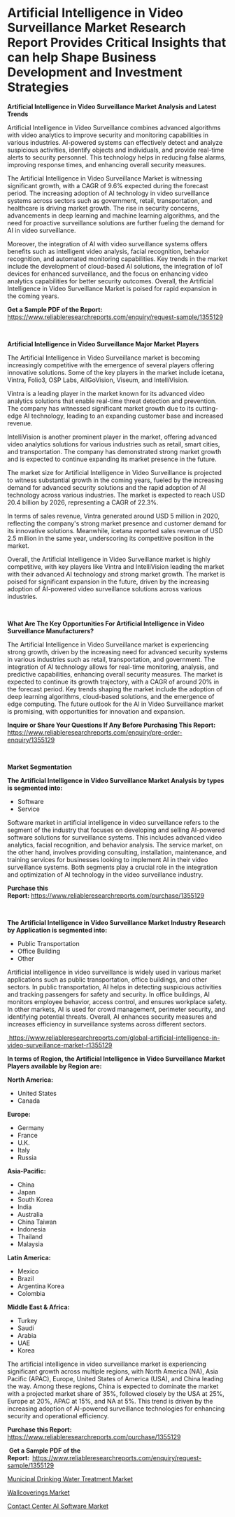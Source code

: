 <p><h1>Artificial Intelligence in Video Surveillance Market Research Report Provides Critical Insights that can help Shape Business Development and Investment Strategies</h1></p><p><strong>Artificial Intelligence in Video Surveillance Market Analysis and Latest Trends</strong></p>
<p><p>Artificial Intelligence in Video Surveillance combines advanced algorithms with video analytics to improve security and monitoring capabilities in various industries. AI-powered systems can effectively detect and analyze suspicious activities, identify objects and individuals, and provide real-time alerts to security personnel. This technology helps in reducing false alarms, improving response times, and enhancing overall security measures.</p><p>The Artificial Intelligence in Video Surveillance Market is witnessing significant growth, with a CAGR of 9.6% expected during the forecast period. The increasing adoption of AI technology in video surveillance systems across sectors such as government, retail, transportation, and healthcare is driving market growth. The rise in security concerns, advancements in deep learning and machine learning algorithms, and the need for proactive surveillance solutions are further fueling the demand for AI in video surveillance.</p><p>Moreover, the integration of AI with video surveillance systems offers benefits such as intelligent video analysis, facial recognition, behavior recognition, and automated monitoring capabilities. Key trends in the market include the development of cloud-based AI solutions, the integration of IoT devices for enhanced surveillance, and the focus on enhancing video analytics capabilities for better security outcomes. Overall, the Artificial Intelligence in Video Surveillance Market is poised for rapid expansion in the coming years.</p></p>
<p><strong>Get a Sample PDF of the Report:&nbsp;</strong> <a href="https://www.reliableresearchreports.com/enquiry/request-sample/1355129">https://www.reliableresearchreports.com/enquiry/request-sample/1355129</a></p>
<p>&nbsp;</p>
<p><strong>Artificial Intelligence in Video Surveillance Major Market Players</strong></p>
<p><p>The Artificial Intelligence in Video Surveillance market is becoming increasingly competitive with the emergence of several players offering innovative solutions. Some of the key players in the market include icetana, Vintra, Folio3, OSP Labs, AllGoVision, Viseum, and IntelliVision.</p><p>Vintra is a leading player in the market known for its advanced video analytics solutions that enable real-time threat detection and prevention. The company has witnessed significant market growth due to its cutting-edge AI technology, leading to an expanding customer base and increased revenue.</p><p>IntelliVision is another prominent player in the market, offering advanced video analytics solutions for various industries such as retail, smart cities, and transportation. The company has demonstrated strong market growth and is expected to continue expanding its market presence in the future.</p><p>The market size for Artificial Intelligence in Video Surveillance is projected to witness substantial growth in the coming years, fueled by the increasing demand for advanced security solutions and the rapid adoption of AI technology across various industries. The market is expected to reach USD 20.4 billion by 2026, representing a CAGR of 22.3%.</p><p>In terms of sales revenue, Vintra generated around USD 5 million in 2020, reflecting the company's strong market presence and customer demand for its innovative solutions. Meanwhile, icetana reported sales revenue of USD 2.5 million in the same year, underscoring its competitive position in the market.</p><p>Overall, the Artificial Intelligence in Video Surveillance market is highly competitive, with key players like Vintra and IntelliVision leading the market with their advanced AI technology and strong market growth. The market is poised for significant expansion in the future, driven by the increasing adoption of AI-powered video surveillance solutions across various industries.</p></p>
<p>&nbsp;</p>
<p><strong>What Are The Key Opportunities For Artificial Intelligence in Video Surveillance Manufacturers?</strong></p>
<p><p>The Artificial Intelligence in Video Surveillance market is experiencing strong growth, driven by the increasing need for advanced security systems in various industries such as retail, transportation, and government. The integration of AI technology allows for real-time monitoring, analysis, and predictive capabilities, enhancing overall security measures. The market is expected to continue its growth trajectory, with a CAGR of around 20% in the forecast period. Key trends shaping the market include the adoption of deep learning algorithms, cloud-based solutions, and the emergence of edge computing. The future outlook for the AI in Video Surveillance market is promising, with opportunities for innovation and expansion.</p></p>
<p><strong>Inquire or Share Your Questions If Any Before Purchasing This Report:</strong> <a href="https://www.reliableresearchreports.com/enquiry/pre-order-enquiry/1355129">https://www.reliableresearchreports.com/enquiry/pre-order-enquiry/1355129</a></p>
<p>&nbsp;</p>
<p><strong>Market Segmentation</strong></p>
<p><strong>The Artificial Intelligence in Video Surveillance Market Analysis by types is segmented into:</strong></p>
<p><ul><li>Software</li><li>Service</li></ul></p>
<p><p>Software market in artificial intelligence in video surveillance refers to the segment of the industry that focuses on developing and selling AI-powered software solutions for surveillance systems. This includes advanced video analytics, facial recognition, and behavior analysis. The service market, on the other hand, involves providing consulting, installation, maintenance, and training services for businesses looking to implement AI in their video surveillance systems. Both segments play a crucial role in the integration and optimization of AI technology in the video surveillance industry.</p></p>
<p><strong>Purchase this Report:&nbsp;</strong><a href="https://www.reliableresearchreports.com/purchase/1355129">https://www.reliableresearchreports.com/purchase/1355129</a></p>
<p>&nbsp;</p>
<p><strong>The Artificial Intelligence in Video Surveillance Market Industry Research by Application is segmented into:</strong></p>
<p><ul><li>Public Transportation</li><li>Office Building</li><li>Other</li></ul></p>
<p><p>Artificial intelligence in video surveillance is widely used in various market applications such as public transportation, office buildings, and other sectors. In public transportation, AI helps in detecting suspicious activities and tracking passengers for safety and security. In office buildings, AI monitors employee behavior, access control, and ensures workplace safety. In other markets, AI is used for crowd management, perimeter security, and identifying potential threats. Overall, AI enhances security measures and increases efficiency in surveillance systems across different sectors.</p></p>
<p><a href="https://www.reliableresearchreports.com/global-artificial-intelligence-in-video-surveillance-market-r1355129">&nbsp;https://www.reliableresearchreports.com/global-artificial-intelligence-in-video-surveillance-market-r1355129</a></p>
<p><strong>In terms of Region, the Artificial Intelligence in Video Surveillance Market Players available by Region are:</strong></p>
<p>
    <p> <strong> North America: </strong>
        <ul>
            <li>United States</li>
            <li>Canada</li>
        </ul>
        </p> 
    <p> <strong> Europe: </strong>
        <ul>
            <li>Germany</li>
            <li>France</li>
            <li>U.K.</li>
            <li>Italy</li>
            <li>Russia</li>
        </ul>
        </p> 
    <p> <strong> Asia-Pacific: </strong>
        <ul>
            <li>China</li>
            <li>Japan</li>
            <li>South Korea</li>
            <li>India</li>
            <li>Australia</li>
            <li>China Taiwan</li>
            <li>Indonesia</li>
            <li>Thailand</li>
            <li>Malaysia</li>
        </ul>
        </p> 
    <p> <strong> Latin America: </strong>
        <ul>
            <li>Mexico</li>
            <li>Brazil</li>
            <li>Argentina Korea</li>
            <li>Colombia</li>
        </ul>
        </p> 
    <p> <strong> Middle East & Africa: </strong>
        <ul>
            <li>Turkey</li>
            <li>Saudi</li>
            <li>Arabia</li>
            <li>UAE</li>
            <li>Korea</li>
        </ul>
    </p>
    </p>
<p><p>The artificial intelligence in video surveillance market is experiencing significant growth across multiple regions, with North America (NA), Asia Pacific (APAC), Europe, United States of America (USA), and China leading the way. Among these regions, China is expected to dominate the market with a projected market share of 35%, followed closely by the USA at 25%, Europe at 20%, APAC at 15%, and NA at 5%. This trend is driven by the increasing adoption of AI-powered surveillance technologies for enhancing security and operational efficiency.</p></p>
<p><strong>Purchase this Report: </strong><a href="https://www.reliableresearchreports.com/purchase/1355129">https://www.reliableresearchreports.com/purchase/1355129</a></p>
<p>&nbsp;<strong>Get a Sample PDF of the Report:&nbsp;&nbsp;</strong><a href="https://www.reliableresearchreports.com/enquiry/request-sample/1355129">https://www.reliableresearchreports.com/enquiry/request-sample/1355129</a></p>
<p><strong></strong></p>
<p><p><a href="https://github.com/carolinehamilton5656/Market-Research-Report-List-1/blob/main/municipal-drinking-water-treatment-market.md">Municipal Drinking Water Treatment Market</a></p><p><a href="https://www.linkedin.com/pulse/wallcoverings-market-growth-outlook-from-2024-2031-projecting-zsnuf">Wallcoverings Market</a></p><p><a href="https://github.com/edaunhshhs/Market-Research-Report-List-1/blob/main/contact-center-ai-software-market.md">Contact Center AI Software Market</a></p></p>